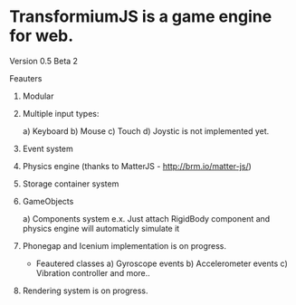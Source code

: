 TransformiumJS is a game engine for web.
=================================================================

Version 0.5 Beta 2

Feauters

1) Modular

2) Multiple input types:

    a) Keyboard
    b) Mouse
    c) Touch
    d) Joystic is not implemented yet. 
  
3) Event system

4) Physics engine (thanks to MatterJS - http://brm.io/matter-js/)

5) Storage container system

6) GameObjects

    a) Components system 
        e.x. Just attach RigidBody component and physics engine will automaticly simulate it
  
7) Phonegap and Icenium implementation is on progress.

    - Feautered classes
    a) Gyroscope events
    b) Accelerometer events
    c) Vibration controller
    and more..
    
8) Rendering system is on progress.
